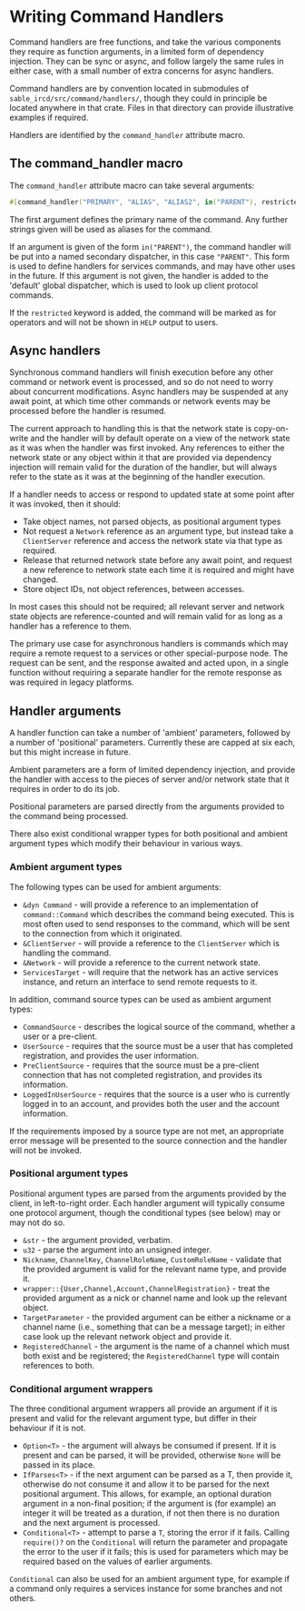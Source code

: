 # Writing Command Handlers

Command handlers are free functions, and take the various components they
require as function arguments, in a limited form of dependency injection. They
can be sync or async, and follow largely the same rules in either case, with a
small number of extra concerns for async handlers.

Command handlers are by convention located in submodules of
`sable_ircd/src/command/handlers/`, though they could in principle be located
anywhere in that crate. Files in that directory can provide illustrative
examples if required.

Handlers are identified by the `command_handler` attribute macro.

## The command_handler macro

The `command_handler` attribute macro can take several arguments:

```rs
#[command_handler("PRIMARY", "ALIAS", "ALIAS2", in("PARENT"), restricted)]
```

The first argument defines the primary name of the command. Any further strings
given will be used as aliases for the command.

If an argument is given of the form `in("PARENT")`, the command handler will be
put into a named secondary dispatcher, in this case `"PARENT"`. This form is
used to define handlers for services commands, and may have other uses in the
future. If this argument is not given, the handler is added to the 'default'
global dispatcher, which is used to look up client protocol commands.

If the `restricted` keyword is added, the command will be marked as for operators
and will not be shown in `HELP` output to users.

## Async handlers

Synchronous command handlers will finish execution before any other
command or network event is processed, and so do not need to worry about
concurrent modifications. Async handlers may be suspended at any await point,
at which time other commands or network events may be processed before the
handler is resumed.

The current approach to handling this is that the network state is copy-on-write
and the handler will by default operate on a view of the network state as it
was when the handler was first invoked. Any references to either the network
state or any object within it that are provided via dependency injection will
remain valid for the duration of the handler, but will always refer to the state
as it was at the beginning of the handler execution.

If a handler needs to access or respond to updated state at some point after it
was invoked, then it should:

 * Take object names, not parsed objects, as positional argument types
 * Not request a `Network` reference as an argument type, but instead take a
   `ClientServer` reference and access the network state via that type as
   required.
 * Release that returned network state before any await point, and request a new
   reference to network state each time it is required and might have changed.
 * Store object IDs, not object references, between accesses.

In most cases this should not be required; all relevant server and network state
objects are reference-counted and will remain valid for as long as a handler has
a reference to them.

The primary use case for asynchronous handlers is commands which may require a
remote request to a services or other special-purpose node. The request can be
sent, and the response awaited and acted upon, in a single function without
requiring a separate handler for the remote response as was required in legacy
platforms.

## Handler arguments

A handler function can take a number of 'ambient' parameters, followed by a
number of 'positional' parameters. Currently these are capped at six each, but
this might increase in future.

Ambient parameters are a form of limited dependency injection, and provide the
handler with access to the pieces of server and/or network state that it
requires in order to do its job.

Positional parameters are parsed directly from the arguments provided to the
command being processed.

There also exist conditional wrapper types for both positional and ambient
argument types which modify their behaviour in various ways.

### Ambient argument types

The following types can be used for ambient arguments:

 * `&dyn Command` - will provide a reference to an implementation of
   `command::Command` which describes the command being executed. This is most
   often used to send responses to the command, which will be sent to the
   connection from which it originated.
 * `&ClientServer` - will provide a reference to the `ClientServer` which is
   handling the command.
 * `&Network` - will provide a reference to the current network state.
 * `ServicesTarget` - will require that the network has an active services
   instance, and return an interface to send remote requests to it.

In addition, command source types can be used as ambient argument types:

 * `CommandSource` - describes the logical source of the command, whether a
   user or a pre-client.
 * `UserSource` - requires that the source must be a user that has completed
   registration, and provides the user information.
 * `PreClientSource` - requires that the source must be a pre-client connection
   that has not completed registration, and provides its information.
 * `LoggedInUserSource` - requires that the source is a user who is currently
   logged in to an account, and provides both the user and the account
   information.

If the requirements imposed by a source type are not met, an appropriate error
message will be presented to the source connection and the handler will not be
invoked.

### Positional argument types

Positional argument types are parsed from the arguments provided by the client,
in left-to-right order. Each handler argument will typically consume one
protocol argument, though the conditional types (see below) may or may not do so.

 * `&str` - the argument provided, verbatim.
 * `u32` - parse the argument into an unsigned integer.
 * `Nickname`, `ChannelKey`, `ChannelRoleName`, `CustomRoleName` - validate that
   the provided argument is valid for the relevant name type, and provide it.
 * `wrapper::{User,Channel,Account,ChannelRegistration}` - treat the provided
   argument as a nick or channel name and look up the relevant object.
 * `TargetParameter` - the provided argument can be either a nickname or a
   channel name (i.e., something that can be a message target); in either case
   look up the relevant network object and provide it.
 * `RegisteredChannel` - the argument is the name of a channel which must both
   exist and be registered; the `RegisteredChannel` type will contain references
   to both.

### Conditional argument wrappers

The three conditional argument wrappers all provide an argument if it is present
and valid for the relevant argument type, but differ in their behaviour if it
is not.

 * `Option<T>` - the argument will always be consumed if present. If it is
   present and can be parsed, it will be provided, otherwise `None` will be
   passed in its place.
 * `IfParses<T>` - if the next argument can be parsed as a T, then provide it,
   otherwise do not consume it and allow it to be parsed for the next positional
   argument. This allows, for example, an optional duration argument in a
   non-final position; if the argument is (for example) an integer it will be
   treated as a duration, if not then there is no duration and the next argument
   is processed.
 * `Conditional<T>` - attempt to parse a `T`, storing the error if it fails.
   Calling `require()?` on the `Conditional` will return the parameter and
   propagate the error to the user if it fails; this is used for parameters
   which may be required based on the values of earlier arguments.

`Conditional` can also be used for an ambient argument type, for example if
a command only requires a services instance for some branches and not others.



